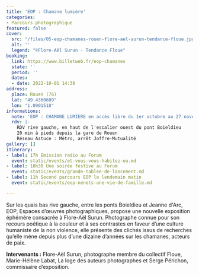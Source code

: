 ```yaml
---
title: 'EOP : Chamane lumière'
categories:
- Parcours photographique
featured: false
cover:
  src: "/files/05-eop-chamanes-rouen-flore-ael-surun-tendance-floue.jpg"
  alt: ''
  legend: "©Flore-Aël Surun - Tendance Floue"
booking:
  link: https://www.billetweb.fr/eop-chamanes
  state: ''
  period: ''
  dates:
  - date: 2022-10-01 14:30
address:
  place: Rouen (76)
  lat: "49.4360609"
  lon: "1.0901518"
informations:
  note: 'EOP : CHAMANE LUMIERE en accès libre du 1er octobre au 27 novembre 2022'
  rdv: |-
    RDV rive gauche, en haut de l'escalier ouest du pont Boieldieu
    20 min à pieds depuis la gare de Rouen
    Réseau Astuce : Métro, arrêt Joffre-Mutualité
gallery: []
itinerary:
- label: 17h Emission radio au Forum
  event: static/events/et-vous-vous-habitez-ou.md
- label: 18h30 Une soirée festive au Forum
  event: static/events/grande-tablee-de-lancement.md
- label: 11h Second parcours EOP le lendemain matin
  event: static/events/eop-nenets-une-vie-de-famille.md

---
```

Sur les quais bas rive gauche, entre les ponts Boieldieu et Jeanne d'Arc, EOP, Espaces d’œuvres photographiques, propose une nouvelle exposition éphémère consacrée à Flore-Aël Surun. Photographe connue pour son recours poétique à la couleur et à ses contrastes en faveur d’une culture humaniste de la non violence, elle présente des clichés issus de recherches qu’elle mène depuis plus d’une dizaine d’années sur les chamanes, acteurs de paix.

**Intervenants :** Flore-Aël Surun, photographe membre du collectif Floue, Marie-Hélène Labat, La loge des auteurs photographes et Serge Périchon, commissaire d’exposition.